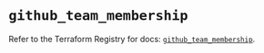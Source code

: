 # `github_team_membership`

Refer to the Terraform Registry for docs: [`github_team_membership`](https://registry.terraform.io/providers/integrations/github/6.1.0/docs/resources/team_membership).
